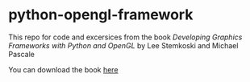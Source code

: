 # python-opengl-framework

This repo for code and excersices from the book *Developing Graphics Frameworks with Python and OpenGL* by Lee Stemkoski and Michael Pascale

You can download the book [here](https://library.oapen.org/handle/20.500.12657/48838)


